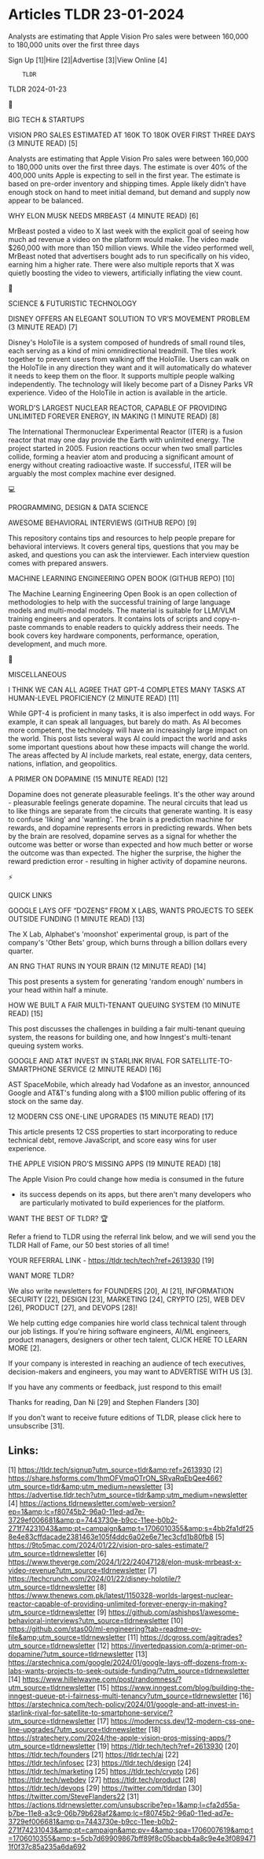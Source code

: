 # Articles TLDR 23-01-2024

Analysts are estimating that Apple Vision Pro sales were between
160,000 to 180,000 units over the first three days  

Sign Up [1]|Hire [2]|Advertise [3]|View Online [4] 

		TLDR 

TLDR 2024-01-23

📱 

BIG TECH & STARTUPS

 VISION PRO SALES ESTIMATED AT 160K TO 180K OVER FIRST THREE DAYS (3
MINUTE READ) [5] 

 Analysts are estimating that Apple Vision Pro sales were between
160,000 to 180,000 units over the first three days. The estimate is
over 40% of the 400,000 units Apple is expecting to sell in the first
year. The estimate is based on pre-order inventory and shipping times.
Apple likely didn't have enough stock on hand to meet initial demand,
but demand and supply now appear to be balanced. 

 WHY ELON MUSK NEEDS MRBEAST (4 MINUTE READ) [6] 

 MrBeast posted a video to X last week with the explicit goal of
seeing how much ad revenue a video on the platform would make. The
video made $260,000 with more than 150 million views. While the video
performed well, MrBeast noted that advertisers bought ads to run
specifically on his video, earning him a higher rate. There were also
multiple reports that X was quietly boosting the video to viewers,
artificially inflating the view count. 

🚀 

SCIENCE & FUTURISTIC TECHNOLOGY

 DISNEY OFFERS AN ELEGANT SOLUTION TO VR’S MOVEMENT PROBLEM (3
MINUTE READ) [7] 

 Disney's HoloTile is a system composed of hundreds of small round
tiles, each serving as a kind of mini omnidirectional treadmill. The
tiles work together to prevent users from walking off the HoloTile.
Users can walk on the HoloTile in any direction they want and it will
automatically do whatever it needs to keep them on the floor. It
supports multiple people walking independently. The technology will
likely become part of a Disney Parks VR experience. Video of the
HoloTile in action is available in the article. 

 WORLD'S LARGEST NUCLEAR REACTOR, CAPABLE OF PROVIDING UNLIMITED
FOREVER ENERGY, IN MAKING (1 MINUTE READ) [8] 

 The International Thermonuclear Experimental Reactor (ITER) is a
fusion reactor that may one day provide the Earth with unlimited
energy. The project started in 2005. Fusion reactions occur when two
small particles collide, forming a heavier atom and producing a
significant amount of energy without creating radioactive waste. If
successful, ITER will be arguably the most complex machine ever
designed. 

💻 

PROGRAMMING, DESIGN & DATA SCIENCE

 AWESOME BEHAVIORAL INTERVIEWS (GITHUB REPO) [9] 

 This repository contains tips and resources to help people prepare
for behavioral interviews. It covers general tips, questions that you
may be asked, and questions you can ask the interviewer. Each
interview question comes with prepared answers. 

 MACHINE LEARNING ENGINEERING OPEN BOOK (GITHUB REPO) [10] 

 The Machine Learning Engineering Open Book is an open collection of
methodologies to help with the successful training of large language
models and multi-modal models. The material is suitable for LLM/VLM
training engineers and operators. It contains lots of scripts and
copy-n-paste commands to enable readers to quickly address their
needs. The book covers key hardware components, performance,
operation, development, and much more. 

🎁 

MISCELLANEOUS

 I THINK WE CAN ALL AGREE THAT GPT-4 COMPLETES MANY TASKS AT
HUMAN-LEVEL PROFICIENCY (2 MINUTE READ) [11] 

 While GPT-4 is proficient in many tasks, it is also imperfect in odd
ways. For example, it can speak all languages, but barely do math. As
AI becomes more competent, the technology will have an increasingly
large impact on the world. This post lists several ways AI could
impact the world and asks some important questions about how these
impacts will change the world. The areas affected by AI include
markets, real estate, energy, data centers, nations, inflation, and
geopolitics. 

 A PRIMER ON DOPAMINE (15 MINUTE READ) [12] 

 Dopamine does not generate pleasurable feelings. It's the other way
around - pleasurable feelings generate dopamine. The neural circuits
that lead us to like things are separate from the circuits that
generate wanting. It is easy to confuse 'liking' and 'wanting'. The
brain is a prediction machine for rewards, and dopamine represents
errors in predicting rewards. When bets by the brain are resolved,
dopamine serves as a signal for whether the outcome was better or
worse than expected and how much better or worse the outcome was than
expected. The higher the surprise, the higher the reward prediction
error - resulting in higher activity of dopamine neurons. 

⚡ 

QUICK LINKS

 GOOGLE LAYS OFF “DOZENS” FROM X LABS, WANTS PROJECTS TO SEEK
OUTSIDE FUNDING (1 MINUTE READ) [13] 

 The X Lab, Alphabet's 'moonshot' experimental group, is part of the
company's 'Other Bets' group, which burns through a billion dollars
every quarter. 

 AN RNG THAT RUNS IN YOUR BRAIN (12 MINUTE READ) [14] 

 This post presents a system for generating 'random enough' numbers in
your head within half a minute. 

 HOW WE BUILT A FAIR MULTI-TENANT QUEUING SYSTEM (10 MINUTE READ) [15]


 This post discusses the challenges in building a fair multi-tenant
queuing system, the reasons for building one, and how Inngest's
multi-tenant queuing system works. 

 GOOGLE AND AT&T INVEST IN STARLINK RIVAL FOR SATELLITE-TO-SMARTPHONE
SERVICE (2 MINUTE READ) [16] 

 AST SpaceMobile, which already had Vodafone as an investor, announced
Google and AT&T's funding along with a $100 million public offering of
its stock on the same day. 

 12 MODERN CSS ONE-LINE UPGRADES (15 MINUTE READ) [17] 

 This article presents 12 CSS properties to start incorporating to
reduce technical debt, remove JavaScript, and score easy wins for user
experience. 

 THE APPLE VISION PRO’S MISSING APPS (19 MINUTE READ) [18] 

 The Apple Vision Pro could change how media is consumed in the future
- its success depends on its apps, but there aren't many developers
who are particularly motivated to build experiences for the platform. 

WANT THE BEST OF TLDR? 🏆

Refer a friend to TLDR using the referral link below, and we will send
you the TLDR Hall of Fame, our 50 best stories of all time!

YOUR REFERRAL LINK - https://tldr.tech/tech?ref=2613930 [19]

WANT MORE TLDR?

We also write newsletters for FOUNDERS [20], AI [21], INFORMATION
SECURITY [22], DESIGN [23], MARKETING [24], CRYPTO [25], WEB DEV [26],
PRODUCT [27], and DEVOPS [28]!

 We help cutting edge companies hire world class technical talent
through our job listings. If you're hiring software engineers, AI/ML
engineers, product managers, designers or other tech talent, CLICK
HERE TO LEARN MORE [2]. 

If your company is interested in reaching an audience of tech
executives, decision-makers and engineers, you may want to ADVERTISE
WITH US [3]. 

If you have any comments or feedback, just respond to this email! 

Thanks for reading, 
Dan Ni [29] and Stephen Flanders [30] 

If you don't want to receive future editions of TLDR, please click
here to unsubscribe [31]. 

 

Links:
------
[1] https://tldr.tech/signup?utm_source=tldr&amp;ref=2613930
[2] https://share.hsforms.com/1hmOFVmqOTrON_SRvaRqEbQee466?utm_source=tldr&amp;utm_medium=newsletter
[3] https://advertise.tldr.tech?utm_source=tldr&amp;utm_medium=newsletter
[4] https://actions.tldrnewsletter.com/web-version?ep=1&amp;lc=f80745b2-96a0-11ed-ad7e-3729ef006681&amp;p=7443730e-b9cc-11ee-b0b2-271f74231043&amp;pt=campaign&amp;t=1706010355&amp;s=4bb2fa1df258e4e83cffdacade2381463e105f4ddc6a02e6e71ec3cfd1b80fb8
[5] https://9to5mac.com/2024/01/22/vision-pro-sales-estimate/?utm_source=tldrnewsletter
[6] https://www.theverge.com/2024/1/22/24047128/elon-musk-mrbeast-x-video-revenue?utm_source=tldrnewsletter
[7] https://techcrunch.com/2024/01/22/disney-holotile/?utm_source=tldrnewsletter
[8] https://www.thenews.com.pk/latest/1150328-worlds-largest-nuclear-reactor-capable-of-providing-unlimited-forever-energy-in-making?utm_source=tldrnewsletter
[9] https://github.com/ashishps1/awesome-behavioral-interviews?utm_source=tldrnewsletter
[10] https://github.com/stas00/ml-engineering?tab=readme-ov-file&amp;utm_source=tldrnewsletter
[11] https://dcgross.com/agitrades?utm_source=tldrnewsletter
[12] https://invertedpassion.com/a-primer-on-dopamine/?utm_source=tldrnewsletter
[13] https://arstechnica.com/google/2024/01/google-lays-off-dozens-from-x-labs-wants-projects-to-seek-outside-funding/?utm_source=tldrnewsletter
[14] https://www.hillelwayne.com/post/randomness/?utm_source=tldrnewsletter
[15] https://www.inngest.com/blog/building-the-inngest-queue-pt-i-fairness-multi-tenancy?utm_source=tldrnewsletter
[16] https://arstechnica.com/tech-policy/2024/01/google-and-att-invest-in-starlink-rival-for-satellite-to-smartphone-service/?utm_source=tldrnewsletter
[17] https://moderncss.dev/12-modern-css-one-line-upgrades/?utm_source=tldrnewsletter
[18] https://stratechery.com/2024/the-apple-vision-pros-missing-apps/?utm_source=tldrnewsletter
[19] https://tldr.tech/tech?ref=2613930
[20] https://tldr.tech/founders
[21] https://tldr.tech/ai
[22] https://tldr.tech/infosec
[23] https://tldr.tech/design
[24] https://tldr.tech/marketing
[25] https://tldr.tech/crypto
[26] https://tldr.tech/webdev
[27] https://tldr.tech/product
[28] https://tldr.tech/devops
[29] https://twitter.com/tldrdan
[30] https://twitter.com/SteveFlanders22
[31] https://actions.tldrnewsletter.com/unsubscribe?ep=1&amp;l=cfa2d55a-b7be-11e8-a3c9-06b79b628af2&amp;lc=f80745b2-96a0-11ed-ad7e-3729ef006681&amp;p=7443730e-b9cc-11ee-b0b2-271f74231043&amp;pt=campaign&amp;pv=4&amp;spa=1706007619&amp;t=1706010355&amp;s=5cb7d69909867bff89f8c05bacbb4a8c9e4e3f0894711f0f37c85a235a6da692